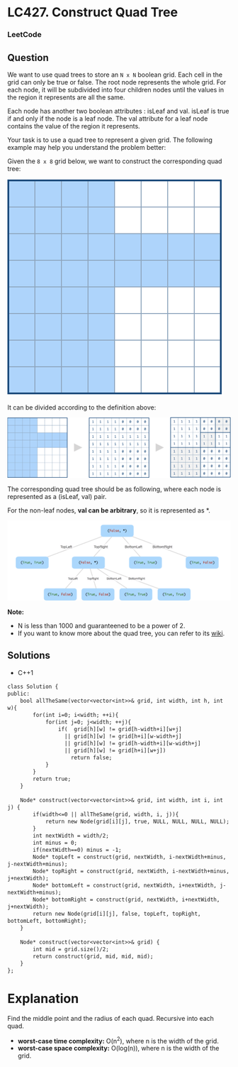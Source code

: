 # LC427. Construct Quad Tree

### LeetCode

## Question

We want to use quad trees to store an `N x N` boolean grid. Each cell in the grid can only be true or false. The root node represents the whole grid. For each node, it will be subdivided into four children nodes until the values in the region it represents are all the same.

Each node has another two boolean attributes : isLeaf and val. isLeaf is true if and only if the node is a leaf node. The val attribute for a leaf node contains the value of the region it represents.

Your task is to use a quad tree to represent a given grid. The following example may help you understand the problem better:

Given the `8 x 8` grid below, we want to construct the corresponding quad tree:

![LC427. Construct Quad Tree](Images/LC427ConstructQuadTree1.png)

It can be divided according to the definition above:

![LC427. Construct Quad Tree](Images/LC427ConstructQuadTree2.png)

The corresponding quad tree should be as following, where each node is represented as a (isLeaf, val) pair.

For the non-leaf nodes, **val can be arbitrary**, so it is represented as *.

![LC427. Construct Quad Tree](Images/LC427ConstructQuadTree3.png)


**Note:**

* N is less than 1000 and guaranteened to be a power of 2.
* If you want to know more about the quad tree, you can refer to its <a href="https://en.wikipedia.org/wiki/Quadtree">wiki</a>.

## Solutions

* C++1
```
class Solution {
public:
    bool allTheSame(vector<vector<int>>& grid, int width, int h, int w){
        for(int i=0; i<width; ++i){
            for(int j=0; j<width; ++j){
                if(  grid[h][w] != grid[h-width+i][w+j]
                  || grid[h][w] != grid[h+i][w-width+j]
                  || grid[h][w] != grid[h-width+i][w-width+j]
                  || grid[h][w] != grid[h+i][w+j])
                    return false;
            }
        }
        return true;
    }
    
    Node* construct(vector<vector<int>>& grid, int width, int i, int j) {
        if(width<=0 || allTheSame(grid, width, i, j)){
            return new Node(grid[i][j], true, NULL, NULL, NULL, NULL);
        } 
        int nextWidth = width/2;
        int minus = 0;
        if(nextWidth==0) minus = -1;
        Node* topLeft = construct(grid, nextWidth, i-nextWidth+minus, j-nextWidth+minus);
        Node* topRight = construct(grid, nextWidth, i-nextWidth+minus, j+nextWidth);
        Node* bottomLeft = construct(grid, nextWidth, i+nextWidth, j-nextWidth+minus);
        Node* bottomRight = construct(grid, nextWidth, i+nextWidth, j+nextWidth);
        return new Node(grid[i][j], false, topLeft, topRight, bottomLeft, bottomRight);
    }
    
    Node* construct(vector<vector<int>>& grid) {
        int mid = grid.size()/2;
        return construct(grid, mid, mid, mid);
    }
};
```

# Explanation

Find the middle point and the radius of each quad. Recursive into each quad.

* **worst-case time complexity:** O(n<sup>2</sup>), where n is the width of the grid.
* **worst-case space complexity:** O(log(n)), where n is the width of the grid.
